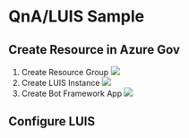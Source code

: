 # QnA/LUIS Sample
## Create Resource in Azure Gov
1. Create Resource Group
![](https://raw.githubusercontent.com/jimstrang/azure-gov-poc/master/qna-luis-sample/images/create%20rg.jpg)
2. Create LUIS Instance
![](https://raw.githubusercontent.com/jimstrang/azure-gov-poc/master/qna-luis-sample/images/create%20luis.jpg)
3. Create Bot Framework App
![](https://raw.githubusercontent.com/jimstrang/azure-gov-poc/master/qna-luis-sample/images/create%20web%20app%20bot.jpg)

## Configure LUIS
